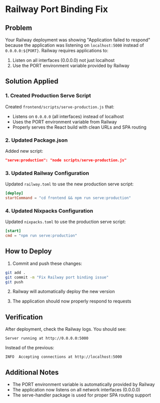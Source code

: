 # Railway Port Binding Fix

## Problem
Your Railway deployment was showing "Application failed to respond" because the application was listening on `localhost:5000` instead of `0.0.0.0:${PORT}`. Railway requires applications to:
1. Listen on all interfaces (0.0.0.0) not just localhost
2. Use the PORT environment variable provided by Railway

## Solution Applied

### 1. Created Production Serve Script
Created `frontend/scripts/serve-production.js` that:
- Listens on `0.0.0.0` (all interfaces) instead of localhost
- Uses the PORT environment variable from Railway
- Properly serves the React build with clean URLs and SPA routing

### 2. Updated Package.json
Added new script:
```json
"serve:production": "node scripts/serve-production.js"
```

### 3. Updated Railway Configuration
Updated `railway.toml` to use the new production serve script:
```toml
[deploy]
startCommand = "cd frontend && npm run serve:production"
```

### 4. Updated Nixpacks Configuration
Updated `nixpacks.toml` to use the production serve script:
```toml
[start]
cmd = "npm run serve:production"
```

## How to Deploy

1. Commit and push these changes:
```bash
git add .
git commit -m "Fix Railway port binding issue"
git push
```

2. Railway will automatically deploy the new version

3. The application should now properly respond to requests

## Verification
After deployment, check the Railway logs. You should see:
```
Server running at http://0.0.0.0:5000
```

Instead of the previous:
```
INFO  Accepting connections at http://localhost:5000
```

## Additional Notes
- The PORT environment variable is automatically provided by Railway
- The application now listens on all network interfaces (0.0.0.0)
- The serve-handler package is used for proper SPA routing support